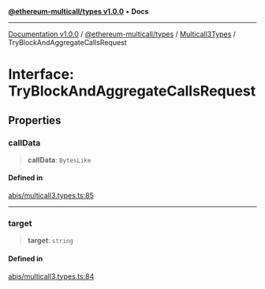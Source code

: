 [**@ethereum-multicall/types v1.0.0**](../../../README.md) • **Docs**

***

[Documentation v1.0.0](../../../../../packages.md) / [@ethereum-multicall/types](../../../README.md) / [Multicall3Types](../README.md) / TryBlockAndAggregateCallsRequest

# Interface: TryBlockAndAggregateCallsRequest

## Properties

### callData

> **callData**: `BytesLike`

#### Defined in

[abis/multicall3.types.ts:85](https://github.com/niZmosis/ethereum-multicall/blob/2a2d077a99c23b464a4e40dd6375d06ce98594bd/packages/types/src/abis/multicall3.types.ts#L85)

***

### target

> **target**: `string`

#### Defined in

[abis/multicall3.types.ts:84](https://github.com/niZmosis/ethereum-multicall/blob/2a2d077a99c23b464a4e40dd6375d06ce98594bd/packages/types/src/abis/multicall3.types.ts#L84)
